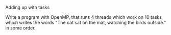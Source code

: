 Adding up with tasks

Write a program with OpenMP, that runs 4 threads which work on 10 tasks which writes the words "The cat sat on the mat, watching the birds outside." in some order.
